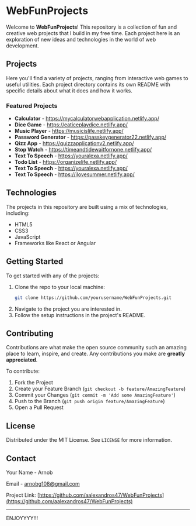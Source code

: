 # WebFunProjects

Welcome to **WebFunProjects**! This repository is a collection of fun and creative web projects that I build in my free time. Each project here is an exploration of new ideas and technologies in the world of web development.

## Projects

Here you'll find a variety of projects, ranging from interactive web games to useful utilities. Each project directory contains its own README with specific details about what it does and how it works.

### Featured Projects

- **Calculator** - https://mycalculatorwebapplication.netlify.app/ 
- **Dice Game** - https://eaticeplaydice.netlify.app/
- **Music Player** - https://musicislife.netlify.app/
- **Password Generator** - https://passkeygenerator22.netlify.app/
- **Qizz App** - https://quizzapplicationv2.netlify.app/
- **Stop Watch** - https://timeandtidewaitfornone.netlify.app/
- **Text To Speech** - https://youralexa.netlify.app/
- **Todo List** - https://organizelife.netlify.app/
- **Text To Speech** - https://youralexa.netlify.app/
- **Text To Speech** - https://ilovesummer.netlify.app/

## Technologies

The projects in this repository are built using a mix of technologies, including:
- HTML5
- CSS3
- JavaScript
- Frameworks like React or Angular

## Getting Started

To get started with any of the projects:
1. Clone the repo to your local machine:
   ```bash
   git clone https://github.com/yourusername/WebFunProjects.git
   ```
2. Navigate to the project you are interested in.
3. Follow the setup instructions in the project's README.

## Contributing

Contributions are what make the open source community such an amazing place to learn, inspire, and create. Any contributions you make are **greatly appreciated**.

To contribute:
1. Fork the Project
2. Create your Feature Branch (`git checkout -b feature/AmazingFeature`)
3. Commit your Changes (`git commit -m 'Add some AmazingFeature'`)
4. Push to the Branch (`git push origin feature/AmazingFeature`)
5. Open a Pull Request

## License

Distributed under the MIT License. See `LICENSE` for more information.

## Contact

Your Name - Arnob

Email  - arnobg108@gmail.com

Project Link: [https://github.com/aalexandros47/WebFunProjects](https://github.com/aalexandros47/WebFunProjects)

---

ENJOYYYY!!!
